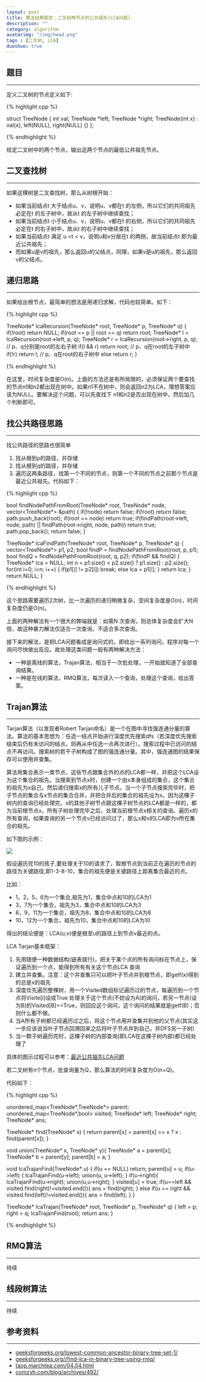 ```yaml
---
layout: post
title: 算法经典题目：二叉树两节点的公共祖先(LCA问题)
description: ""
category: algorithm
avatarimg: "/img/head.png"
tags : [二叉树, LCA]
duoshuo: true
---
```


## 题目
----------
定义二叉树的节点定义如下:

{% highlight cpp %}

struct TreeNode {
	int val;
	TreeNode *left;
	TreeNode *right;
	TreeNode(int x) : val(x), left(NULL), right(NULL) {}
};

{% endhighlight %}

给定二叉树中的两个节点，输出这两个节点的最低公共祖先节点。

## 二叉查找树
----------
如果这棵树是二叉查找树，那么从树根开始：

- 如果当前结点t 大于结点u、v，说明u、v都在t 的左侧，所以它们的共同祖先必定在t 的左子树中，故从t 的左子树中继续查找；
- 如果当前结点t 小于结点u、v，说明u、v都在t 的右侧，所以它们的共同祖先必定在t 的右子树中，故从t 的右子树中继续查找；
- 如果当前结点t 满足 u <t < v，说明u和v分居在t 的两侧，故当前结点t 即为最近公共祖先；
- 而如果u是v的祖先，那么返回u的父结点，同理，如果v是u的祖先，那么返回v的父结点。

## 递归思路
----------
如果给出根节点，最简单的想法是用递归求解，代码也较简单。如下：

{% highlight cpp %}

TreeNode* lcaRecursion(TreeNode* root, TreeNode* p, TreeNode* q) {
	if(!root) return NULL;
	if(root == p || root == q) return root;
	TreeNode* l = lcaRecursion(root->left, p, q);
	TreeNode* r = lcaRecursion(root->right, p, q);
	// p、q分别是root的左右子树 
	if(l && r) return root;
	// p、q在root的左子树中 
	if(!r) return l;
	// p、q在root的右子树中 
	else return r;
}

{% endhighlight %}

在这里，时间复杂度是O(n)。上面的方法还是有所局限的，必须保证两个要查找的节点n1和n2都出现在树中。如果n1不在树中，则会返回n2为LCA，理想答案应该为NULL。要解决这个问题，可以先查找下 n1和n2是否出现在树中，然后加几个判断即可。

## 找公共路径思路
----------
找公共路径的思路也很简单

1. 找从根到p的路径，并存储
2. 找从根到q的路径，并存储
3. 遍历这两条路径，找第一个不同的节点，则第一个不同的节点之前那个节点是最近公共祖先。代码如下：

{% highlight cpp %}

bool findNodePathFromRoot(TreeNode* root, TreeNode* node, vector<TreeNode*> &path) {
	if(!node) return false;
	if(!root) return false;
	path.push_back(root);
	if(root == node) return true;
	if(findPath(root->left, node, path) || findPath(root->right, node, path)) return true;
	path.pop_back();
	return false;
}

TreeNode* lcaFindPath(TreeNode* root, TreeNode* p, TreeNode* q) {
	vector<TreeNode*> p1, p2;
	bool findP = findNodePathFromRoot(root, p, p1);
	bool findQ = findNodePathFromRoot(root, q, p2);
	if(findP && findQ) {
		TreeNode* lca = NULL;
		int n = p1.size() < p2.size() ? p1.size() : p2.size();
		for(int i=0; i<n; i++) {
			if(p1[i] != p2[i]) break;
			else lca = p1[i];
		}
		return lca;
	}
	return NULL;
}

{% endhighlight %}

这个思路需要遍历2次树，比一次遍历的递归稍微复杂，空间复杂度是O(n)，时间复杂度仍是O(n)。

上面的两种解法有一个很大的弊端就是：如需N 次查询，则总体复杂度会扩大N 倍，故这种暴力解法仅适合一次查询，不适合多次查询。

接下来的解法，是把LCA问题看成是询问式的，即给出一系列询问，程序对每一个询问尽快做出反应。故处理这类问题一般有两种解决方法：
- 一种是离线的算法，Trajan算法，相当于一次批处理，一开始就知道了全部查询结果。
- 一种是在线的算法，RMQ算法，每次读入一个查询，处理这个查询，给出答案。

## Trajan算法
----------
Tarjan算法（以发现者Robert Tarjan命名）是一个在图中寻找强连通分量的算法。算法的基本思想为：任选一结点开始进行深度优先搜索dfs（若深度优先搜索结束后仍有未访问的结点，则再从中任选一点再次进行）。搜索过程中已访问的结点不再访问。搜索树的若干子树构成了图的强连通分量。其中，强连通图的结果保存可以使用并查集。

算法用集合表示一类节点，这些节点跟集合外的点的LCA都一样，并把这个LCA设为这个集合的祖先。当搜索到节点x时，创建一个由x本身组成的集合，这个集合的祖先为x自己。然后递归搜索x的所有儿子节点。当一个子节点搜索完毕时，把子节点的集合与x节点的集合合并，并把合并后的集合的祖先设为x。因为这棵子树内的查询已经处理完，x的其他子树节点跟这棵子树节点的LCA都是一样的，都为当前根节点x。所有子树处理完毕之后，处理当前根节点x相关的查询。遍历x的所有查询，如果查询的另一个节点v已经访问过了，那么x和v的LCA即为v所在集合的祖先。

如下图的示例：

![](http://7s1sd9.com1.z0.glb.clouddn.com/lca_example.jpg)

假设遍历完10的孩子,要处理关于10的请求了，取根节点到当前正在遍历的节点的路径为关键路径,即1-3-8-10，集合的祖先便是关键路径上距离集合最近的点。

比如：

- 1，2，5，6为一个集合,祖先为1，集合中点和10的LCA为1
- 3，7为一个集合，祖先为3，集合中点和10的LCA为3
- 8，9，11为一个集合，祖先为8，集合中点和10的LCA为8
- 10，12为一个集合，祖先为10，集合中点和10的LCA为10

得出的结论便是：LCA(u,v)便是根至u的路径上到节点v最近的点。

LCA Tarjan基本框架：

1. 先用随便一种数据结构(链表就行)，把关于某个点的所有询问标在节点上，保证遍历到一个点，能得到所有有关这个节点LCA 查询
2. 建立并查集。注意：这个并查集只可以把叶子节点并到根节点，即getf(x)得到的总是x的祖先
3. 深度优先遍历整棵树，用一个Visited数组标记遍历过的节点，每遍历到一个节点将Visite[i]设成True 处理关于这个节点(不妨设为A)的询问，若另一节点(设为B)的Visited[B]==True，则回应这个询问，这个询问的结果就是getf(B)；否则什么都不做。
4. 当A所有子树都已经遍历过之后，将这个节点用并查集并到他的父节点(其实这一步应该说当叶子节点回溯回来之后将叶子节点并到自己，并DFS另一子树)
5. 当一颗子树遍历完时，这棵子树的内部查询(即LCA在这棵子树内部)都已经处理了

具体的图示过程可以参考：[最近公共祖先LCA问题](http://taop.marchtea.com/04.04.html)

若二叉树有n个节点，批查询量为Q，那么算法的时间复杂度为O(n+Q)。

代码如下：

{% highlight cpp %}

unordered_map<TreeNode*,TreeNode*> parent;        
unordered_map<TreeNode*,bool> visited;
TreeNode* left;
TreeNode* right;
TreeNode* ans;

TreeNode* find(TreeNode* x) {
    return parent[x] = parent[x] == x ? x : find(parent[x]);
}

void union(TreeNode* x, TreeNode* y){
    TreeNode* a = parent[x];
    TreeNode* b = parent[y];
    parent[b] = a;
}

void lcaTrajanFind(TreeNode* u) {
    if(u == NULL)
        return;
    parent[u] = u;
    if(u->left) {
        lcaTrajanFind(u->left);
        union(u, u->left);
    }
    if(u->right){
        lcaTrajanFind(u->right);
        union(u,u->right);
    }
    visited[u] = true;
    if(u==left && visited.find(right)!=visited.end()){
        ans = find(right);
    }
    else if(u == right && visited.find(left)!=visited.end()){
        ans = find(left);
    }
}

TreeNode* lcaTrajan(TreeNode* root, TreeNode* p, TreeNode* q) {
    left = p;
    right = q;
    lcaTrajanFind(root);
    return ans;
}

{% endhighlight %}

## RMQ算法
----------
待续

## 线段树算法
----------
待续

## 参考资料
----------
- [geeksforgeeks.org/lowest-common-ancestor-binary-tree-set-1/](http://www.geeksforgeeks.org/lowest-common-ancestor-binary-tree-set-1/)
- [geeksforgeeks.org//find-lca-in-binary-tree-using-rmq/](http://www.geeksforgeeks.org/find-lca-in-binary-tree-using-rmq/)
- [taop.marchtea.com/04.04.html](http://taop.marchtea.com/04.04.html)
- [comzyh.com/blog/archives/492/](https://comzyh.com/blog/archives/492/)